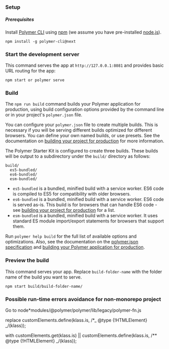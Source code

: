 ### Setup

##### Prerequisites

Install [Polymer CLI](https://github.com/Polymer/polymer-cli) using
[npm](https://www.npmjs.com) (we assume you have pre-installed [node.js](https://nodejs.org)).

    npm install -g polymer-cli@next

### Start the development server

This command serves the app at `http://127.0.0.1:8081` and provides basic URL
routing for the app:

    npm start or polymer serve

### Build

The `npm run build` command builds your Polymer application for production, using build configuration options provided by the command line or in your project's `polymer.json` file.

You can configure your `polymer.json` file to create multiple builds. This is necessary if you will be serving different builds optimized for different browsers. You can define your own named builds, or use presets. See the documentation on [building your project for production](https://www.polymer-project.org/3.0/toolbox/build-for-production) for more information.

The Polymer Starter Kit is configured to create three builds. These builds will be output to a subdirectory under the `build/` directory as follows:

```
build/
  es5-bundled/
  es6-bundled/
  esm-bundled/
```

- `es5-bundled` is a bundled, minified build with a service worker. ES6 code is compiled to ES5 for compatibility with older browsers.
- `es6-bundled` is a bundled, minified build with a service worker. ES6 code is served as-is. This build is for browsers that can handle ES6 code - see [building your project for production](https://www.polymer-project.org/3.0/toolbox/build-for-production#compiling) for a list.
- `esm-bundled` is a bundled, minified build with a service worker. It uses standard ES module import/export statements for browsers that support them.

Run `polymer help build` for the full list of available options and optimizations. Also, see the documentation on the [polymer.json specification](https://www.polymer-project.org/3.0/docs/tools/polymer-json) and [building your Polymer application for production](https://www.polymer-project.org/3.0/toolbox/build-for-production).

### Preview the build

This command serves your app. Replace `build-folder-name` with the folder name of the build you want to serve.

    npm start build/build-folder-name/

### Possible run-time errors avoidance for non-monorepo project

Go to node\*modules/@polymer/polymer/lib/legacy/polymer-fn.js

replace customElements.define(klass.is, /\*_ @type {!HTMLElement} _/(klass));

with customElements.get(klass.is) || customElements.define(klass.is, /\*\* @type {!HTMLElement} \_/(klass));
